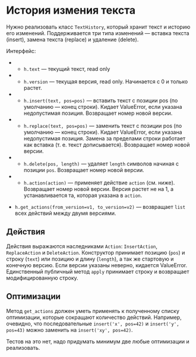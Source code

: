 История измения текста
======================

Нужно реализовать класс `TextHistory`, который хранит текст и историю его изменений.
Поддерживается три типа изменений — вставка текста (insert),
замена текста (replace) и удаление (delete).

Интерфейс:
+ * `h.text` — текущий текст, read only
+ * `h.version` — текущая версия, read only. Начинается с 0 и только растет.
+ * `h.insert(text, pos=pos)` — вставить текст с позиции pos (по умолчанию — конец строки).
	Кидает ValueError, если указана недопустимая позиция. Возвращает номер новой версии.
+ * `h.replace(text, pos=pos)` — заменить текст с позиции pos (по умолчанию — конец строки).
	Кидает ValueError, если указана недопустимая позиция. Замена за пределами строки работает как 
	вставка (т. е. текст дописывается). Возвращает номер новой версии.
+ * `h.delete(pos, length)` — удаляет `length` символов начиная с позиции `pos`.
	Возвращает номер новой версии.
+ * `h.action(action)` — применяет действие `action` (см. ниже). Возвращает номер новой версии.
	Версия растет не на 1, а устанавливается та, которая указана в `action`.
* `h.get_actions(from_version=v1, to_version=v2)` — возвращает `list` всех действий
между двумя версиями.

Действия
--------

Действия выражаются наследниками `Action`: `InsertAction`, `ReplaceAction` и `DeleteAction`.
Конструктор принимает позицию (`pos`) и строку (`text`) или позицию и длину (`length`),
а так же стартовую и конечную версию.
Если версии указаны неверно, кидается ValueError. 
Единственный публичный метод `apply` принимает строку и возвращает модифицированную строку.


Оптимизации
-----------

Метод `get_actions` должен уметь применять к полученному списку оптимизации, которые 
сокращают количество действий. Например, очевидно, что последовательные `insert('x', pos=42)`
и `insert('y', pos=43)` можно заменить на `insert('xy', pos=42)`.

Тестов на это нет, надо придумать минимум две любые оптимизации и реализовать.
